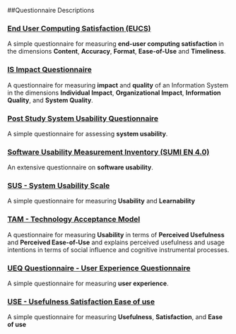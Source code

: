 ##Questionnaire Descriptions

### [End User Computing Satisfaction (EUCS)](eucs-questionnaire-en.xml)
A simple questionnaire for measuring **end-user computing satisfaction** in the dimensions **Content**, **Accuracy**, **Format**, **Ease-of-Use** and **Timeliness**.

### [IS Impact Questionnaire](is-impact-questionnaire.xml)
A questionnaire for measuring **impact** and **quality** of an Information System in the dimensions **Individual Impact**, **Organizational Impact**, **Information Quality**, and **System Quality**.

### [Post Study System Usability Questionnaire](pssuq-questionnaire.xml)
A simple questionnaire for assessing **system usability**.

### [Software Usability Measurement Inventory (SUMI EN 4.0)](sumi-questionnaire-en.xml)
An extensive questionnaire on **software usability**.

### [SUS - System Usability Scale](sus-questionnaire-de.xml)
A simple questionnaire for measuring **Usability** and **Learnability**

### [TAM - Technology Acceptance Model](tam-questionnaire.xml)
A questionnaire for measuring **Usability** in terms of **Perceived Usefulness** and **Perceived Ease-of-Use** and explains perceived usefulness and usage intentions in terms of social influence and cognitive instrumental processes.

### [UEQ Questionnaire - User Experience Questionnaire](ueq-questionnaire-en.xml)
A simple questionnaire for measuring **user experience**.

### [USE - Usefulness Satisfaction Ease of use](use-questionnaire.xml)
A simple questionnaire for measuring **Usefulness**, **Satisfaction**, and **Ease of use**


